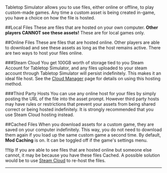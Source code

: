 Tabletop Simulator allows you to use files, either online or offline, to play custom-made games. Any time a custom asset is being created in-game, you have a choice on how the file is hosted.

##Local Files
These are files that are hosted on your own computer. **Other players CANNOT see these assets!** These are for local games only.


##Online Files
These are files that are hosted online. Other players are able to download and see these assets as long as the host remains active. There are two ways to host your files online.

###Steam Cloud
You get 100GB worth of storage tied to you Steam Account for Tabletop Simulator, and any files uploaded to your steam account through Tabletop Simulator will persist indefinitely. This makes it an ideal file host. See the [Cloud Manager](cloud-manager) page for details on using this hosting method.

###Third Party Hosts
You can use any online host for your files by simply posting the URL of the file into the asset prompt. However third party hosts may have rules or restrictions that prevent your assets from being shared correct or being hosted indefinitely. It is strongly recommended that you use Steam Cloud hosting instead.

##Cached Files
When you download assets for a custom game, they are saved on your computer indefinitely. This way, you do not need to download them again if you load up the same custom game a second time. By default, **Mod Caching** is on. It can be toggled off if the game's settings menu.

!!!tip
    If you are able to see files that are hosted online but someone else cannot, it may be because you have these files Cached. A possible solution would be to use [Steam Cloud](cloud-manager) to re-host the files.



---
